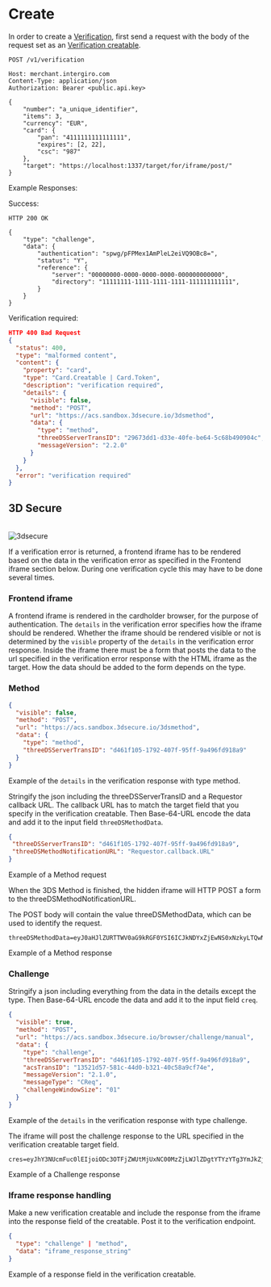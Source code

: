 # Create

In order to create a [Verification](./reference.html#verification), first send a request with the body of the request set as an [Verification creatable](./reference.html#verification).

``` {1} JSON
POST /v1/verification

Host: merchant.intergiro.com
Content-Type: application/json
Authorization: Bearer <public.api.key>

{
	"number": "a_unique_identifier",
	"items": 3,
	"currency": "EUR",
	"card": {
		"pan": "4111111111111111",
		"expires": [2, 22],
		"csc": "987"
	},
	"target": "https://localhost:1337/target/for/iframe/post/"
}
```

Example Responses:

Success:
``` {1} JSON
HTTP 200 OK

{
	"type": "challenge",
	"data": {
		"authentication": "spwg/pFPMex1AmPleL2eiVQ9OBc8=",
		"status": "Y",
		"reference": {
			"server": "00000000-0000-0000-0000-000000000000",
			"directory": "11111111-1111-1111-1111-111111111111",
		}
	}
}
```
Verification required:
``` JSON
HTTP 400 Bad Request
{
  "status": 400,
  "type": "malformed content",
  "content": {
    "property": "card",
    "type": "Card.Creatable | Card.Token",
    "description": "verification required",
    "details": {
      "visible": false,
      "method": "POST",
      "url": "https://acs.sandbox.3dsecure.io/3dsmethod",
      "data": {
        "type": "method",
        "threeDSServerTransID": "29673dd1-d33e-40fe-be64-5c68b490904c",
        "messageVersion": "2.2.0"
      }
    }
  },
  "error": "verification required"
}
```
## 3D Secure
\
<img :src="$withBase('/assets/img/merchant/verification/3dflow.png')" alt="3dsecure">

If a verification error is returned, a frontend iframe has to be rendered based on the data in the verification error as specified in the Frontend iframe section below. During one verification cycle this may have to be done several times.

### Frontend iframe

A frontend iframe is rendered in the cardholder browser, for the purpose of authentication.
The `details` in the verification error specifies how the iframe should be rendered. Whether the iframe should be rendered visible or not is determined by the `visible` property of the `details` in the verification error response. Inside the iframe there must be a form that posts the data to the url specified in the verification error response with the HTML iframe as the target. How the data should be added to the form depends on the type.

### Method
``` JSON
{
  "visible": false,
  "method": "POST",
  "url": "https://acs.sandbox.3dsecure.io/3dsmethod",
  "data": {
    "type": "method",
    "threeDSServerTransID": "d461f105-1792-407f-95ff-9a496fd918a9"
  }
}
```
Example of the `details` in the verification response with type method.

Stringify the json including the threeDSServerTransID and a Requestor callback URL. The callback URL has to match the target field that you specify in the verification creatable. Then Base-64-URL encode the data and add it to the input field `threeDSMethodData`.

``` JSON
{
 "threeDSServerTransID": "d461f105-1792-407f-95ff-9a496fd918a9",
 "threeDSMethodNotificationURL": "Requestor.callback.URL"
}
```
Example of a Method request

When the 3DS Method is finished, the hidden iframe will HTTP POST a form to the threeDSMethodNotificationURL.

The POST body will contain the value threeDSMethodData, which can be used to identify the request.

``` JS
threeDSMethodData=eyJ0aHJlZURTTWV0aG9kRGF0YSI6ICJkNDYxZjEwNS0xNzkyLTQwN2YtOTVmZi05YTQ5NmZkOTE4YTkifQ
```
Example of a Method response

### Challenge
Stringify a json including everything from the data in the details except the type. Then Base-64-URL encode the data and add it to the input field `creq`.

``` JSON
{
  "visible": true,
  "method": "POST",
  "url": "https://acs.sandbox.3dsecure.io/browser/challenge/manual",
  "data": {
    "type": "challenge",
    "threeDSServerTransID": "d461f105-1792-407f-95ff-9a496fd918a9",
    "acsTransID": "13521d57-581c-44d0-b321-40c58a9cf74e",
    "messageVersion": "2.1.0",
    "messageType": "CReq",
    "challengeWindowSize": "01"
  }
}
```
Example of the `details` in the verification response with type challenge.

The iframe will post the challenge response to the URL specified in the verification creatable target field.

``` JS
cres=eyJhY3NUcmFuc0lEIjoiODc3OTFjZWUtMjUxNC00MzZjLWJlZDgtYTYzYTg3YmJkZjAxIiwiY2hhbGxlbmdlQ29tcGxldGlvbkluZCI6IlkiLCJtZXNzYWdlVHlwZSI6IkNSZXMiLCJtZXNzYWdlVmVyc2lvbiI6IjIuMS4wIiwidGhyZWVEU1NlcnZlclRyYW5zSUQiOiJkNDFmNjIwMC0wNDM1LTQ5ZWUtYWExMS1mMzY2ZjA2NjFjNmYiLCJ0cmFuc1N0YXR1cyI6IlkifQ
```
Example of a Challenge response


### Iframe response handling

Make a new verification creatable and include the response from the iframe into the response field of the creatable. 
Post it to the verification endpoint.

``` JSON
{
  "type": "challenge" | "method",
  "data": "iframe_response_string"
}
```
Example of a response field in the verification creatable.
